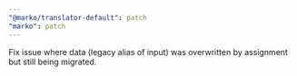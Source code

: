 ```yaml
---
"@marko/translator-default": patch
"marko": patch
---
```


Fix issue where data (legacy alias of input) was overwritten by assignment but still being migrated.
